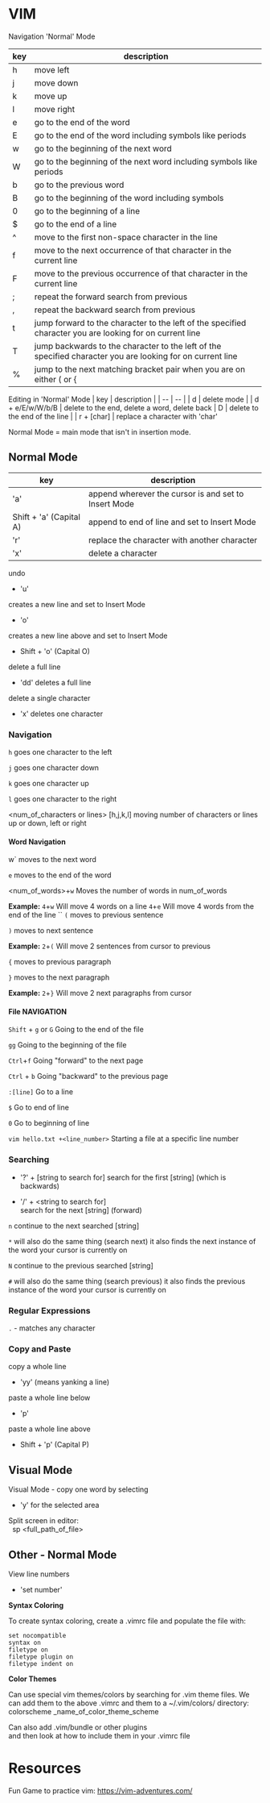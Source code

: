 # VIM

Navigation 'Normal' Mode

| key | description |
|--| --| 
| h | move left |
| j | move down |
| k | move up |
| l | move right |
| e | go to the end of the word |
| E | go to the end of the word including symbols like periods |
| w | go to the beginning of the next word |
| W | go to the beginning of the next word including symbols like periods |
| b | go to the previous word |
| B | go to the beginning of the word including symbols |
| 0 | go to the beginning of a line |
| $ | go to the end of a line | 
| ^ | move to the first non-space character in the line |
| f | move to the next occurrence of that character in the current line |
| F | move to the previous occurrence of that character in the current line |
| ; | repeat the forward search from previous |
| , | repeat the backward search from previous |
| t | jump forward to the character to the left of the specified character you are looking for on current line |
| T | jump backwards to the character to the left of the specified character you are looking for on current line |
| % | jump to the next matching bracket pair when you are on either ( or { |


Editing in 'Normal' Mode
| key | description |
| -- | -- |
| d | delete mode |
| d + e/E/w/W/b/B | delete to the end, delete a word, delete back
| D | delete to the end of the line |
| r + [char] | replace a character with 'char'


Normal Mode = main mode that isn't in insertion mode.

## Normal Mode

|key | description |
|--|--|
|'a' |append wherever the cursor is and set to Insert Mode |
|  Shift + 'a' (Capital A)  | append to end of line and set to Insert Mode  
| 'r' | replace the character with another character
| 'x' | delete a character

undo  

- 'u'  

creates a new line and set to Insert Mode  

- 'o'  

creates a new line above and set to Insert Mode  

- Shift + 'o' (Capital O)  

delete a full line 

- 'dd' deletes a full line  

delete a single character

- 'x' deletes one character  

### Navigation

`h`
goes one character to the left

`j`
goes one character down

`k`
goes one character up

`l`
goes one character to the right

<num_of_characters or lines> [h,j,k,l] 
moving number of characters or lines up or down, left or right

#### Word Navigation

w` 
moves to the next word

`e` 
moves to the end of the word

<num_of_words>+`w`
Moves the number of words in num_of_words

**Example:**
`4`+`w`
Will move 4 words on a line
`4`+`e`
Will move 4 words from the end of the line
``
`(` 
moves to previous sentence

`)`
moves to next sentence

**Example:**
`2`+`(` 
Will move 2 sentences from cursor to previous

`{`
moves to previous paragraph

`}` moves to the next paragraph 

**Example:**
`2`+`}`
Will move 2 next paragraphs from cursor

#### File NAVIGATION

`Shift` + `g` or `G`
Going to the end of the file

`gg`
Going to the beginning of the file

`Ctrl`+`f`
Going "forward" to the next page

`Ctrl` + `b`
Going "backward" to the previous page

`:[line]`
Go to a line

`$`
Go to end of line

`0`
Go to beginning of line

`vim hello.txt +<line_number>`
Starting a file at a specific line number

### Searching

- '?' + [string to search for]
search for the first [string] (which is backwards)  

- '/' + <string to search for]  
search for the next [string] (forward)  


`n`
continue to the next searched [string]

`*`
will also do the same thing (search next)
it also finds the next instance of the word your cursor is currently on

`N`
continue to the previous searched [string]

`#` will also do the same thing (search previous)
it also finds the previous instance of the word your cursor is currently on

### Regular Expressions
`.` - matches any character

### Copy and Paste

copy a whole line  

- 'yy' (means yanking a line)  

paste a whole line below  

- 'p'  

paste a whole line above  

- Shift + 'p' (Capital P)  

## Visual Mode

Visual Mode - copy one word by selecting  

- 'y' for the selected area  

Split screen in editor:  
  sp <full_path_of_file>  

## Other - Normal Mode

View line numbers

- 'set number'

**Syntax Coloring**

To create syntax coloring, create a .vimrc file and populate the file with:  

```
set nocompatible  
syntax on  
filetype on  
filetype plugin on  
filetype indent on  
```

**Color Themes**

  Can use special vim themes/colors by searching for .vim theme files. We can add them to the above .vimrc and them to a ~/.vim/colors/ directory:  
colorscheme _name_of_color_theme_scheme  

Can also add .vim/bundle or other plugins  
and then look at how to include them in your .vimrc file

# Resources

Fun Game to practice vim:
  https://vim-adventures.com/
  
